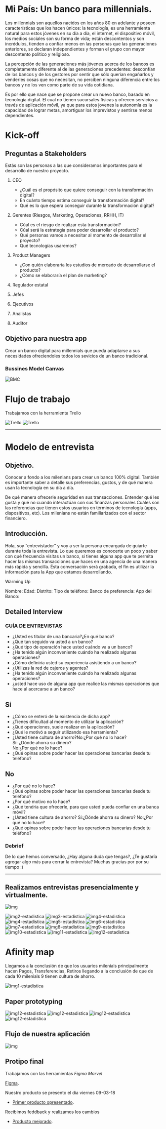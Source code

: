 # Mi País: Un banco para millennials.

Los millennials son aquellos nacidos en los años 80 en adelante y poseen características que los hacen únicos: la tecnología, es una herramienta natural para estos jóvenes en su día a día, el internet, el dispositivo móvil, los medios sociales son su forma de vida; están descontentos y son incrédulos, tienden a confiar menos en las personas que las generaciones anteriores, se declaran independientes y forman el grupo con mayor descontento político y religioso.

La percepción de las generaciones más jóvenes acerca de los bancos es completamente diferente al de las generaciones precedentes: desconfían de los bancos y de los gestores por sentir que sólo querían engañarlos y venderles cosas que no necesitan, no perciben ninguna diferencia entre los bancos y no los ven como parte de su vida cotidiana.

Es por ello que nace que se propone crear un nuevo banco, basado en tecnología digital. El cual no tienen sucursales físicas y ofrecen servicios a través de aplicación móvil, ya que para estos jovenes la autonomía es la capacidad de lograr metas, amortiguar los imprevistos y sentirse menos dependientes.

# Kick-off
## Preguntas a Stakeholders

Estás son las personas a las que consideramos importantes para el desarrollo de nuestro proyecto.

1. CEO
    - ¿Cuál es el propósito que quiere conseguir con la transformación digital?
    - En cuánto tiempo estima conseguir la transformación digital?
    - Qué es lo que espera conseguir durante la transformación digital?
  
2. Gerentes (Riesgos, Marketing, Operaciones, RRHH, IT)
    - Cúal es el riesgo de realizar esta transformación?
    - Cúal será la estrategia para poder desarrollar el producto?
    - Qué personas vamos a necesitar al momento de desarrollar el proyecto?
    - Qué tecnologías usaremos?
  
3. Product Managers
    - ¿Con quién elaboraría los estudios de mercado de desarrollarse el producto?
    - ¿Cómo se elaboraría el plan de marketing?
4. Regulador estatal
5. Jefes
6. Ejecutivos
7. Analistas
8. Auditor

## Objetivo para nuestra app

Crear un banco digital para millennials que pueda adaptarse a sus necesidades ofreciendoles todos los sevicios de un banco tradicional.

### Bussines Model Canvas

![BMC](assets/docs/bmc2.png)

# Flujo de trabajo 

Trabajamos con la herramienta Trello

![Trello](assets/docs/3.png)
![Trello](assets/docs/3.1.png)

***
# Modelo de entrevista

## Objetivo.

Conocer a fondo a los milenians para crear un banco 100% digital.
También es importante saber a detalle sus preferencias, gustos, y de qué manera usan la tecnología en su día a día.

De qué manera ofrecerle seguridad en sus transacciones.
Entender qué les gusta y qué no cuando interactúan con sus finanzas personales
Cuáles son las referencias que tienen estos usuarios en términos de tecnología (apps, dispositivos, etc).
Los milenians no están familiarizados con el sector financiero.


## Introducción.
Hola, soy “entrevistador” y voy a ser la persona encargada de guiarte durante toda la entrevista. Lo que queremos es conocerte un poco y saber con qué frecuencia visitas un banco, si tienes alguna app que te permita hacer las mismas transacciones que haces en una agencia de una manera más rápida y sencilla. Ésta conversación será grabada, el fín es utilizar la información para la App que estamos desarrollando.



Warming Up


Nombre:
Edad:
Distrito:
Tipo de teléfono:
Banco de preferencia:
App del Banco:


## Detailed Interview

### GUÍA DE ENTREVISTAS


- ¿Usted es titular de una bancaria?¿En qué banco?
- ¿Qué tan seguido va usted a un banco?
- ¿Qué tipo de operación hace usted cuándo va a un banco?
- ¿Ha tenido algún inconveniente cuándo ha realizado algunas operaciones?
- ¿Cómo definiría usted su experiencia asistiendo a un banco?
- ¿Utilizas la red de cajeros y agentes?
- ¿Ha tenido algún inconveniente cuándo ha realizado algunas operaciones?
- ¿usted hace uso de alguna app que realice las mismas operaciones que hace al acercarse a un banco?
                                 
           
## Si							                                                   


- ¿Cómo se enteró de la existencia de dicha app?                                     
- ¿Tienes dificultad al momento de utilizar la aplicación?                            
- ¿Qué operaciones, suele realizar en la aplicación?                                  
- ¿Qué le motivó a seguir utilizando esa herramienta?                                  
- ¿Usted tiene cultura de ahorro?No:¿Por qué no lo hace?                              
   Sí: ¿Dónde ahorra su dinero?                                                        
   No:¿Por qué no lo hace?                                                            
- ¿Qué opinas sobre poder hacer las operaciones bancarias desde tu teléfono?          



## No


- ¿Por qué no lo hace?
- ¿Qué opinas sobre poder hacer las operaciones bancarias desde tu teléfono?
- ¿Por qué motivo no lo hace?
- ¿Qué tendría que ofrecerle, para que usted pueda confiar en una banca móvil?
- ¿Usted tiene cultura de ahorro?
  Si:¿Dónde ahorra su dinero?
  No:¿Por qué no lo hace?
- ¿Qué opinas sobre poder hacer las operaciones bancarias desde tu teléfono?          

                    

### Debrief

De lo que hemos conversado, ¿Hay alguna duda que tengas?, ¿Te gustaría agregar algo más para cerrar la entrevista?
Muchas gracias por por su tiempo :)

***


## Realizamos entrevistas presencialmente y virtualmente.

![img](assets/docs/16.jpg)

![img2-estadistica](assets/docs/5.png)
![img3-estadistica](assets/docs/6.png)
![img4-estadistica](assets/docs/7.png)
![img4-estadistica](assets/docs/7.1.jpeg)
![img5-estadistica](assets/docs/8.png)
![img6-estadistica](assets/docs/9.png)
![img7-estadistica](assets/docs/10.png)
![img8-estadistica](assets/docs/11.png)
![img9-estadistica](assets/docs/12.png)
![img10-estadistica](assets/docs/13.png)
![img11-estadistica](assets/docs/14.png)
![img12-estadistica](assets/docs/15.png)


# Afinity map 
Llegamos a la conclusión de que los usuarios milenials principalmente hacen Pagos, Transferencias, Retiros llegando a la conclusión de que de cada 10 milenials 9 tienen cultura de ahorro.

![img1-estadistica](assets/docs/4.jpg)

## Paper prototyping

![img12-estadistica](assets/docs/17.jpeg)
![img12-estadistica](assets/docs/18.jpeg)
![img12-estadistica](assets/docs/19.jpeg)
![img12-estadistica](assets/docs/20.jpeg)

## Flujo de nuestra aplicación
![img](assets/docs/estructura.png)


## Protipo final 

Trabajamos con las herramientas *Figma* *Marvel*

[Figma](https://www.figma.com/file/F866NsK7ZVvBTnxT9nxv5Q9J/Untitled).  

Nuestro producto se presento el día viernes 09-03-18

- [Primer producto opresentado](https://marvelapp.com/39i864e/screen/39487270). 


Recibimos feddback y realizamos los cambios

- [Producto mejorado](https://marvelapp.com/14a5eh2g/screen/39548994).


